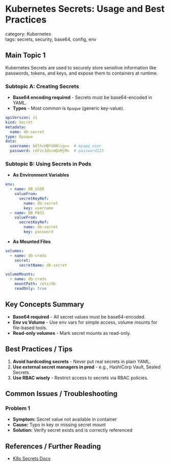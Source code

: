 # Kubernetes Secrets: Usage and Best Practices  
category: Kubernetes  
tags: secrets, security, base64, config, env

## Main Topic 1

Kubernetes Secrets are used to securely store sensitive information like passwords, tokens, and keys, and expose them to containers at runtime.

### Subtopic A: Creating Secrets

- **Base64 encoding required** - Secrets must be base64-encoded in YAML.
- **Types** - Most common is `Opaque` (generic key-value).

```yaml
apiVersion: v1
kind: Secret
metadata:
  name: db-secret
type: Opaque
data:
  username: bXlhcHBfdXNlcg==  # myapp_user
  password: cGFzc3dvcmQxMjM=  # password123
```

### Subtopic B: Using Secrets in Pods

- **As Environment Variables**
```yaml
env:
  - name: DB_USER
    valueFrom:
      secretKeyRef:
        name: db-secret
        key: username
  - name: DB_PASS
    valueFrom:
      secretKeyRef:
        name: db-secret
        key: password
```

- **As Mounted Files**
```yaml
volumes:
  - name: db-creds
    secret:
      secretName: db-secret

volumeMounts:
  - name: db-creds
    mountPath: /etc/db
    readOnly: true
```

## Key Concepts Summary

- **Base64 required** - All secret values must be base64-encoded.
- **Env vs Volume** - Use env vars for simple access, volume mounts for file-based tools.
- **Read-only volumes** - Mark secret mounts as read-only.

## Best Practices / Tips

1. **Avoid hardcoding secrets** - Never put real secrets in plain YAML.
2. **Use external secret managers in prod** - e.g., HashiCorp Vault, Sealed Secrets.
3. **Use RBAC wisely** - Restrict access to secrets via RBAC policies.

## Common Issues / Troubleshooting

### Problem 1
- **Symptom:** Secret value not available in container
- **Cause:** Typo in key or missing secret mount
- **Solution:** Verify secret exists and is correctly referenced

## References / Further Reading

- [K8s Secrets Docs](https://kubernetes.io/docs/concepts/configuration/secret/)